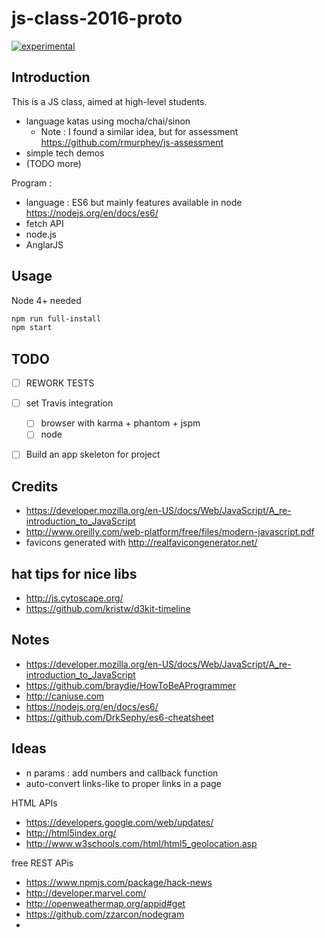 # js-class-2016-proto

[![experimental](http://badges.github.io/stability-badges/dist/experimental.svg)](http://github.com/badges/stability-badges)

## Introduction
This is a JS class, aimed at high-level students.

* language katas using mocha/chai/sinon
  * Note : I found a similar idea, but for assessment https://github.com/rmurphey/js-assessment
* simple tech demos
* (TODO more)

Program :
* language : ES6 but mainly features available in node https://nodejs.org/en/docs/es6/
* fetch API
* node.js
* AnglarJS


## Usage
Node 4+ needed

```bash
npm run full-install
npm start
```


## TODO
* [ ] REWORK TESTS
* [ ] set Travis integration
  * [ ] browser with karma + phantom + jspm
  * [ ] node
* [ ] Build an app skeleton for project


## Credits
* https://developer.mozilla.org/en-US/docs/Web/JavaScript/A_re-introduction_to_JavaScript
* http://www.oreilly.com/web-platform/free/files/modern-javascript.pdf
* favicons generated with http://realfavicongenerator.net/


## hat tips for nice libs
* http://js.cytoscape.org/
* https://github.com/kristw/d3kit-timeline


## Notes
* https://developer.mozilla.org/en-US/docs/Web/JavaScript/A_re-introduction_to_JavaScript
* https://github.com/braydie/HowToBeAProgrammer
* http://caniuse.com
* https://nodejs.org/en/docs/es6/
* https://github.com/DrkSephy/es6-cheatsheet

## Ideas
* n params : add numbers and callback function
* auto-convert links-like to proper links in a page

HTML APIs
* https://developers.google.com/web/updates/
* http://html5index.org/
* http://www.w3schools.com/html/html5_geolocation.asp

free REST APis
* https://www.npmjs.com/package/hack-news
* http://developer.marvel.com/
* http://openweathermap.org/appid#get
* https://github.com/zzarcon/nodegram
* 
